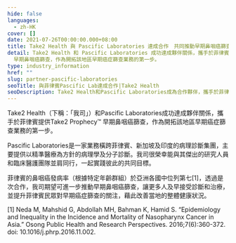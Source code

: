 ```yaml
---
hide: false
languages:
  - zh-HK
cover: []
date: 2021-07-26T00:00:00.000+08:00
title: Take2 Health 與 Pascific Laboratories 達成合作　共同推動早期鼻咽癌篩查
detail: Take2 Health 和 Pascific Laboratories 成功達成夥伴關係，攜手於菲律賓提供Take2 Prophecy™
  早期鼻咽癌篩查，作為開拓該地區早期癌症篩查業務的第一步。
type: industry_information
href: ""
slug: partner-pascific-laboratories
seoTitle: 與菲律賓Pascific Lab達成合作|Take2 Health
seoDescription: Take2 Health和Pascific Laboratories成為合作夥伴，攜手於菲律賓提供早期鼻咽癌篩查，期望藉此改善當地的整體健康狀況。
---
```

Take2 Health（下稱：「我司」）和Pascific Laboratories成功達成夥伴關係，攜手於菲律賓提供Take2 Prophecy™ 早期鼻咽癌篩查，作為開拓該地區早期癌症篩查業務的第一步。

Pascific Laboratories是一家業務橫跨菲律賓、新加坡及印度的病理診斷集團，主要提供以精準醫療為方針的病理學及分子診斷。我司很榮幸能與其傑出的研究人員和臨床醫護團隊並肩同行，一起實踐彼此的共同目標。

菲律賓的鼻咽癌發病率（根據特定年齡群組）於亞洲各國中位列第七\[1\]，透過是次合作，我司期望可進一步推動早期鼻咽癌篩查，讓更多人及早接受診斷和治療，並提升菲律賓民眾對早期癌症篩查的關注，藉此改善當地的整體健康狀況。

\[1\] Neda M, Mahshid G, Abdollah MH, Bahman K, Hamid S. “Epidemiology and Inequality in the Incidence and Mortality of Nasopharynx Cancer in Asia.” Osong Public Health and Research Perspectives. 2016;7(6):360-372. doi: 10.1016/j.phrp.2016.11.002.